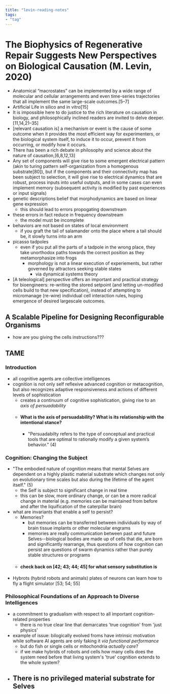 ```yaml
---
title: "levin-reading-notes"
tags:
- "tag"
---
```

# The Biophysics of Regenerative Repair Suggests New Perspectives on Biological Causation (M. Levin, 2020)
- Anatomical “macrostates” can be implemented by a wide range of molecular and cellular arrangements and even time-series trajectories that all implement the same large-scale outcomes.[5–7]
- Artificial Life in silico and in vitro[15]
- It is impossible here to do justice to the rich literature on causation in biology, and philosophically inclined readers are invited to delve deeper.[11,14,21–35]
- [relevant causation is] a mechanism or event is the cause of some outcome when it provides the most efficient way for experimenters, or the biological system itself, to induce it to occur, prevent it from occurring, or modify how it occurs.
- There has been a rich debate in philosophy and science about the nature of causation,[6,8,12,13]
- Any set of components will give rise to some emergent electrical pattern (akin to turing pattern self-organization from a homogenous substrate[80]), but if the components and their connectivity map has been subject to selection, it will give rise to electrical dynamics that are robust, process inputs into useful outputs, and in some cases can even implement memory (subsequent activity is modified by past experiences or input signals)
- genetic descriptions belief that morphodynamics are based on linear gene expression
	- this should lead to errors propogating downstream
- these errors in fact reduce in frequency downstream
	- the model must be incomplete
- behaviors are not based on states of local environment
	- if you graft the tail of salamander onto the place where a tail should be, it slowly turns into an arm
- picasso tadpoles
	- even if you put all the parts of a tadpole in the wrong place, they take unorthodox paths towards the correct position as they metamorphasize into frogs
		- morphology is not a linear execution of experiements, but rather governed by attractors seeking stable states
			- via dynamical systems theory
- [A teleological] perspective offers an important and practical strategy for bioengineers: re-writing the stored setpoint (and letting un-modified cells build to that new specification), instead of attempting to micromanage (re-wire) individual cell interaction rules, hoping emergence of desired largescale outcomes.

## A Scalable Pipeline for Designing Reconfigurable Organisms
- how are you giving the cells instructions???

## TAME
### Introduction
- all cognitive agents are collective intelligences
- cognition is not only self reflexive advanced cognition or metacognition, but also recognizes adaptive responsiveness and actions of different levels of sophistication
	- creates a continuum of cognitive sophistication, giving rise to an *axis of persuadability* 
	- #### What is the axis of persuadability? What is its relationship with the intentional stance?
		- "Persuadabilty refers to the type of conceptual and practical tools that are optimal to rationally modify a given system’s behavior." (4)
### Cognition: Changing the Subject
- "The embodied nature of cognition means that mental Selves are dependent on a highly plastic material substrate which changes not only on evolutionary time scales but also during the lifetime of the agent itself." (5)
	- the Self is subject to significant change in real time
	- this can be slow, more ordinary change, or can be a more radical change in material (e.g. memories can be maintained from before and after the liquification of the caterpillar brain)
- what are invariants that enable a self to persist?
	- Memories?
		- but memories can be transferred between individuals by way of brain tissue implants or other molecular engrams
		- memories are really communication between past and future Selves--biological bodies are made up of cells that die, are born and significantly rearrange, thus questions of how cognition can persist are questions of swarm dynamics rather than purely stable structures or programs
	- #### check back on [42; 43; 44; 45] for what sensory substitution is
- Hybrots (hybrid robots and animals) plates of neurons can learn how to fly a flight simulator [53; 54; 55]
### Philosophical Foundations of an Approach to Diverse Intelligences
- a commitment to gradualism with respect to all important cognition-related properties
	- there is no true clear line that demarcates 'true cognition' from 'just physics'
- example of issue: bilogically evolved froms have intrinsic motivation while software AI agents are only faking it *via functional performance*
	- but do fish or single cells or mitochondria *actually care*? 
	- if we make hybrids of robots and cells how many cells does the system need before that living system's 'true' cognition extends to the whole system?
- There is no privileged material substrate for Selves
	- 